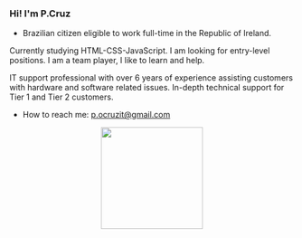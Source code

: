 ### Hi! I'm P.Cruz 

- Brazilian citizen eligible to work full-time in the Republic of Ireland.

Currently studying HTML-CSS-JavaScript. I am looking for entry-level positions.
I am a team player, I like to learn and help.

IT support professional with over 6 years of experience assisting customers with hardware and software related issues. In-depth technical support for Tier 1 and Tier 2 customers.
- How to reach me: p.ocruzit@gmail.com

<div align="center">
  <a href="https://github.com/Pamella30">
  <img height="180em" src="https://github-readme-stats.vercel.app/api?username=pamella30&show_icons=true&theme=dark&include_all_commits=true&count_private=true"/>
</div>


  
